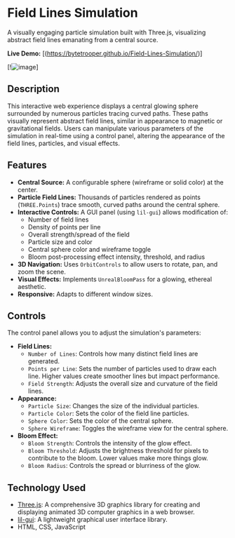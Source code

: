 # Field Lines Simulation

A visually engaging particle simulation built with Three.js, visualizing abstract field lines emanating from a central source.

**Live Demo:** [(https://bytetrooper.github.io/Field-Lines-Simulation/)]

[!![image](https://github.com/user-attachments/assets/7a9de9b0-06fb-4e23-9bb7-38389c272f58)]

## Description

This interactive web experience displays a central glowing sphere surrounded by numerous particles tracing curved paths. These paths visually represent abstract field lines, similar in appearance to magnetic or gravitational fields. Users can manipulate various parameters of the simulation in real-time using a control panel, altering the appearance of the field lines, particles, and visual effects.

## Features

* **Central Source:** A configurable sphere (wireframe or solid color) at the center.
* **Particle Field Lines:** Thousands of particles rendered as points (`THREE.Points`) trace smooth, curved paths around the central sphere.
* **Interactive Controls:** A GUI panel (using `lil-gui`) allows modification of:
    * Number of field lines
    * Density of points per line
    * Overall strength/spread of the field
    * Particle size and color
    * Central sphere color and wireframe toggle
    * Bloom post-processing effect intensity, threshold, and radius
* **3D Navigation:** Uses `OrbitControls` to allow users to rotate, pan, and zoom the scene.
* **Visual Effects:** Implements `UnrealBloomPass` for a glowing, ethereal aesthetic.
* **Responsive:** Adapts to different window sizes.

## Controls

The control panel allows you to adjust the simulation's parameters:

* **Field Lines:**
    * `Number of Lines`: Controls how many distinct field lines are generated.
    * `Points per Line`: Sets the number of particles used to draw each line. Higher values create smoother lines but impact performance.
    * `Field Strength`: Adjusts the overall size and curvature of the field lines.
* **Appearance:**
    * `Particle Size`: Changes the size of the individual particles.
    * `Particle Color`: Sets the color of the field line particles.
    * `Sphere Color`: Sets the color of the central sphere.
    * `Sphere Wireframe`: Toggles the wireframe view for the central sphere.
* **Bloom Effect:**
    * `Bloom Strength`: Controls the intensity of the glow effect.
    * `Bloom Threshold`: Adjusts the brightness threshold for pixels to contribute to the bloom. Lower values make more things glow.
    * `Bloom Radius`: Controls the spread or blurriness of the glow.

## Technology Used

* [Three.js](https://threejs.org/): A comprehensive 3D graphics library for creating and displaying animated 3D computer graphics in a web browser.
* [lil-gui](https://github.com/georgealways/lil-gui): A lightweight graphical user interface library.
* HTML, CSS, JavaScript

